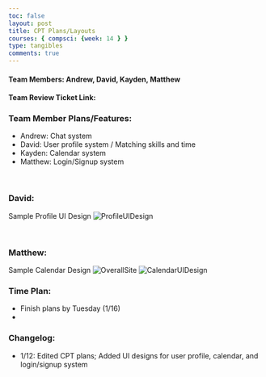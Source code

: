 ```yaml
---
toc: false
layout: post
title: CPT Plans/Layouts
courses: { compsci: {week: 14 } } 
type: tangibles
comments: true
---
```


#### Team Members: Andrew, David, Kayden, Matthew

####  Team Review Ticket Link: 

### Team Member	Plans/Features:
* Andrew: Chat system
* David: User profile system / Matching skills and time
* Kayden: Calendar system
* Matthew: Login/Signup system

<br>

### David:
Sample Profile UI Design
![ProfileUIDesign](https://files.catbox.moe/5vurxp.png)

<br>

### Matthew:
Sample Calendar Design
![OverallSite](https://files.catbox.moe/kte5ah.png)
![CalendarUIDesign](https://files.catbox.moe/byxjak.png)

### Time Plan:
* Finish plans by Tuesday (1/16)
* 

### Changelog:
* 1/12: Edited CPT plans; Added UI designs for user profile, calendar, and login/signup system
